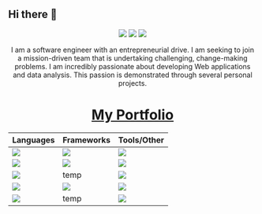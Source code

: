 ## Hi there 👋

<p align="center">
 
 <img src="https://badges.pufler.dev/visits/JayNode/JayNode"/> 
 <img src="https://badges.pufler.dev/repos/JayNode"/>
 <img src="https://badges.pufler.dev/commits/monthly/JayNode" />
</p>

<p align="center">
I am a software engineer with an entrepreneurial drive. I am seeking to join a mission-driven team that is undertaking challenging, change-making problems. I am incredibly passionate about developing Web applications and data analysis. This passion is demonstrated through several personal projects.
</p>
<h1 align="center"><a href="">My Portfolio</a></h1>
<p align="center">

| Languages  | Frameworks | Tools/Other |
| :------------- | :------------- | :------------- |
| <img src="https://img.shields.io/badge/-Python-black?style=flat-square&logo=python"/> | <img src="https://img.shields.io/badge/-React-black?style=flat-square&logo=react"/> | <img src="https://img.shields.io/badge/-Bootstrap-563D7C?style=flat-square&logo=bootstrap"/> |
| <img src="https://img.shields.io/badge/-JavaScript-black?style=flat-square&logo=javascript"/> | <img src="https://img.shields.io/badge/-Nodejs-black?style=flat-square&logo=Node.js"/>  | <img src="https://img.shields.io/badge/-Agile/Scrum-black?style=flat-square&logo=scrum"/> |
| <img src="https://img.shields.io/badge/-HTML5-E34F26?style=flat-square&logo=html5&logoColor=white"/> | temp | <img src="https://img.shields.io/badge/-Git-black?style=flat-square&logo=git"/> |
| <img src="https://img.shields.io/badge/-CSS3-1572B6?style=flat-square&logo=css3"/> | <img src="https://img.shields.io/badge/Docker-2CA5E0?style=for-the-badge&logo=docker&logoColor=white"> | <img src="https://img.shields.io/badge/-MongoDB-black?style=flat-square&logo=mongodb"/> |
| <img src="https://img.shields.io/badge/-Java-black?style=flat-square&logo=java"/> | temp | <img src="https://img.shields.io/badge/-GitHub-black?style=flat-square&logo=github"/> |

</p>

